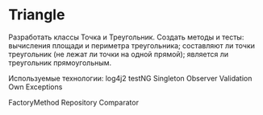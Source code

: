 # Triangle

Разработать классы Точка и Треугольник. Создать методы и тесты: вычисления площади и периметра треугольника; составляют ли точки треугольник (не лежат ли точки на одной прямой); является ли треугольник прямоугольным.

Используемые технологии:
log4j2
testNG
Singleton
Observer
Validation
Own Exceptions

FactoryMethod
Repository
Comparator
